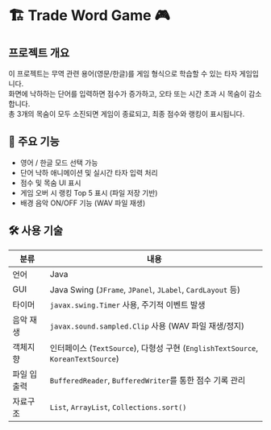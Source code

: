 # 🏗️ Trade Word Game 🎮

## 프로젝트 개요
이 프로젝트는 무역 관련 용어(영문/한글)를 게임 형식으로 학습할 수 있는 타자 게임입니다.  
화면에 낙하하는 단어를 입력하면 점수가 증가하고, 오타 또는 시간 초과 시 목숨이 감소합니다.  
총 3개의 목숨이 모두 소진되면 게임이 종료되고, 최종 점수와 랭킹이 표시됩니다.

## 🧩 주요 기능
- 영어 / 한글 모드 선택 가능
- 단어 낙하 애니메이션 및 실시간 타자 입력 처리
- 점수 및 목숨 UI 표시
- 게임 오버 시 랭킹 Top 5 표시 (파일 저장 기반)
- 배경 음악 ON/OFF 기능 (WAV 파일 재생)

## 🛠 사용 기술
| 분류 | 내용 |
|------|------|
| 언어 | Java |
| GUI | Java Swing (`JFrame`, `JPanel`, `JLabel`, `CardLayout` 등) |
| 타이머 | `javax.swing.Timer` 사용, 주기적 이벤트 발생 |
| 음악 재생 | `javax.sound.sampled.Clip` 사용 (WAV 파일 재생/정지) |
| 객체지향 | 인터페이스 (`TextSource`), 다형성 구현 (`EnglishTextSource`, `KoreanTextSource`) |
| 파일 입출력 | `BufferedReader`, `BufferedWriter`를 통한 점수 기록 관리 |
| 자료구조 | `List`, `ArrayList`, `Collections.sort()` |

#
